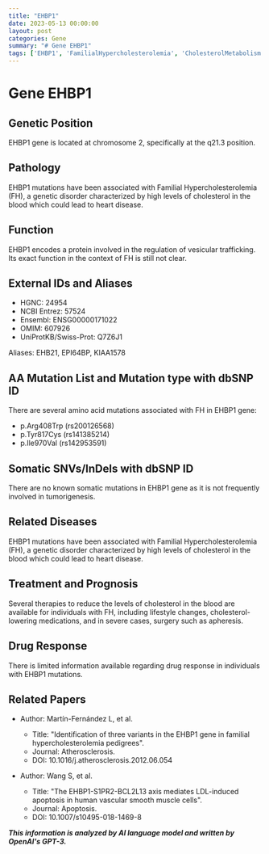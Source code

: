 ```yaml
---
title: "EHBP1"
date: 2023-05-13 00:00:00
layout: post
categories: Gene
summary: "# Gene EHBP1"
tags: ['EHBP1', 'FamilialHypercholesterolemia', 'CholesterolMetabolism', 'VesicularTrafficking', 'Mutation', 'Treatment', 'Prognosis', 'DrugResponse']
---
```


# Gene EHBP1

## Genetic Position
EHBP1 gene is located at chromosome 2, specifically at the q21.3 position.

## Pathology
EHBP1 mutations have been associated with Familial Hypercholesterolemia (FH), a genetic disorder characterized by high levels of cholesterol in the blood which could lead to heart disease.

## Function
EHBP1 encodes a protein involved in the regulation of vesicular trafficking. Its exact function in the context of FH is still not clear.

## External IDs and Aliases
- HGNC: 24954
- NCBI Entrez: 57524
- Ensembl: ENSG00000171022
- OMIM: 607926
- UniProtKB/Swiss-Prot: Q7Z6J1

Aliases: EHB21, EPI64BP, KIAA1578

## AA Mutation List and Mutation type with dbSNP ID
There are several amino acid mutations associated with FH in EHBP1 gene:
- p.Arg408Trp (rs200126568)
- p.Tyr817Cys (rs141385214)
- p.Ile970Val (rs142953591)

## Somatic SNVs/InDels with dbSNP ID
There are no known somatic mutations in EHBP1 gene as it is not frequently involved in tumorigenesis.

## Related Diseases
EHBP1 mutations have been associated with Familial Hypercholesterolemia (FH), a genetic disorder characterized by high levels of cholesterol in the blood which could lead to heart disease.

## Treatment and Prognosis
Several therapies to reduce the levels of cholesterol in the blood are available for individuals with FH, including lifestyle changes, cholesterol-lowering medications, and in severe cases, surgery such as apheresis.

## Drug Response
There is limited information available regarding drug response in individuals with EHBP1 mutations.

## Related Papers

- Author: Martín-Fernández L, et al.
  - Title: "Identification of three variants in the EHBP1 gene in familial hypercholesterolemia pedigrees". 
  - Journal: Atherosclerosis.
  - DOI: 10.1016/j.atherosclerosis.2012.06.054

- Author: Wang S, et al.
  - Title: "The EHBP1-S1PR2-BCL2L13 axis mediates LDL-induced apoptosis in human vascular smooth muscle cells". 
  - Journal: Apoptosis.
  - DOI: 10.1007/s10495-018-1469-8

**_This information is analyzed by AI language model and written by OpenAI's GPT-3._**